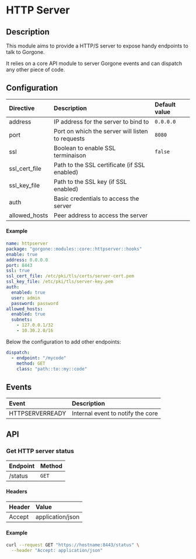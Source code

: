 # HTTP Server

## Description

This module aims to provide a HTTP/S server to expose handy endpoints to talk to Gorgone.

It relies on a core API module to server Gorgone events and can dispatch any other piece of code.

## Configuration

| Directive | Description | Default value |
| :- | :- | :- |
| address | IP address for the server to bind to | `0.0.0.0` |
| port | Port on which the server will listen to requests | `8080` |
| ssl | Boolean to enable SSL terminaison | `false` |
| ssl_cert_file | Path to the SSL certificate (if SSL enabled) |  |
| ssl_key_file | Path to the SSL key (if SSL enabled) |  |
| auth | Basic credentials to access the server |  |
| allowed_hosts | Peer address to access the server |  |

#### Example

```yaml
name: httpserver
package: "gorgone::modules::core::httpserver::hooks"
enable: true
address: 0.0.0.0
port: 8443
ssl: true
ssl_cert_file: /etc/pki/tls/certs/server-cert.pem
ssl_key_file: /etc/pki/tls/server-key.pem
auth:
  enabled: true
  user: admin
  password: password
allowed_hosts:
  enabled: true
  subnets:
    - 127.0.0.1/32
    - 10.30.2.0/16
```

Below the configuration to add other endpoints:

```yaml
dispatch:
  - endpoint: "/mycode"
    method: GET
    class: "path::to::my::code"
```

## Events

| Event | Description |
| :- | :- |
| HTTPSERVERREADY | Internal event to notify the core |

## API

### Get HTTP server status

| Endpoint | Method |
| :- | :- |
| /status | `GET` |

#### Headers

| Header | Value |
| :- | :- |
| Accept | application/json |

#### Example

```bash
curl --request GET "https://hostname:8443/status" \
  --header "Accept: application/json"
```

